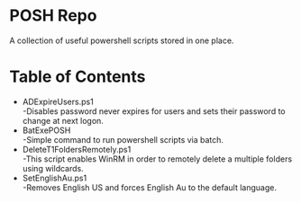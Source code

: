 # POSH Repo
A collection of useful powershell scripts stored in one place.

Table of Contents
=================

* ADExpireUsers.ps1 \
    -Disables password never expires for users and sets their password to change at next logon.
* BatExePOSH \
    -Simple command to run powershell scripts via batch.
* DeleteT1FoldersRemotely.ps1 \
    -This script enables WinRM in order to remotely delete a multiple folders using wildcards.
* SetEnglishAu.ps1 \
    -Removes English US and forces English Au to the default language.
